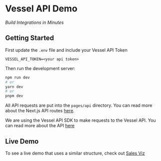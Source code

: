# Vessel API Demo
_Build Integrations in Minutes_

## Getting Started

First update the `.env` file and include your Vessel API Token
```
VESSEL_API_TOKEN=<your api token>
```

Then run the development server:

```bash
npm run dev
# or
yarn dev
# or
pnpm dev
```

All API requests are put into the `pages/api` directory. You can read more about the Next.js API routes [here](https://nextjs.org/docs/api-routes/introduction).

We are using the Vessel API SDK to make requests to the Vessel API. You can read more about the API [here](https://docs.vessel.dev/pages/home/getting-started)

## Live Demo
To see a live demo that uses a similar structure, check out [Sales Viz](https://sales-viz.vercel.app/)
